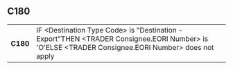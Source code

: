 ## C180
<table>
 <tr>
  <th>
   C180
  </th>
  <td>
   IF &lt;Destination Type Code&gt; is "Destination - Export"THEN &lt;TRADER Consignee.EORI Number&gt; is 'O'ELSE &lt;TRADER Consignee.EORI Number&gt; does not apply
  </td>
 </tr>
</table>
